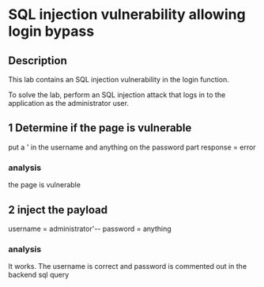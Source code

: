 # SQL injection vulnerability allowing login bypass
## Description 
This lab contains an SQL injection vulnerability in the login function.

To solve the lab, perform an SQL injection attack that logs in to the application as the administrator user. 

## 1 Determine if the page is vulnerable
put a ' in the username and anything on the password part
response = error
### analysis
the page is vulnerable


## 2 inject the payload
username = administrator'--
password = anything
### analysis 
It works. The username is correct and password is commented out in the backend sql query